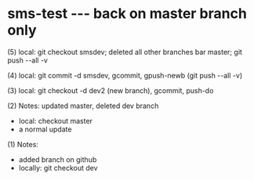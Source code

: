# sms-test --- back on master branch only

(5) local: git checkout smsdev; deleted all other branches bar master; git push --all -v

(4) local: git commit -d smsdev, gcommit, gpush-newb (git push --all -v)

(3) local: git checkout -d dev2 (new branch), gcommit, push-do

(2) Notes: updated master, deleted dev branch
 * local: checkout master
 * a normal update
   
(1) Notes: 
 * added branch on github
 * locally: git checkout dev
